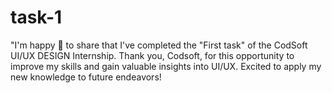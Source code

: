 # task-1
"I'm happy 🤩 to share that I've completed the "First task" of the CodSoft UI/UX DESIGN Internship. Thank you, Codsoft, for this opportunity to improve my skills and gain valuable insights into UI/UX. Excited to apply my new knowledge to future endeavors!
